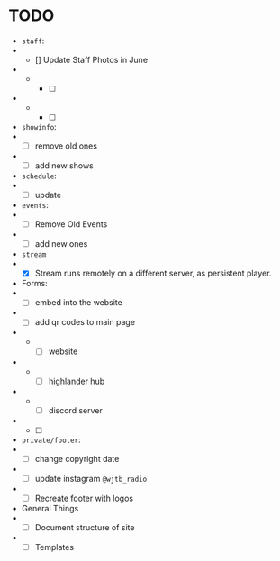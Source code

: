 # TODO

* `staff`:
* * [] Update Staff Photos in June
* * * [ ] 
* * * [ ] 
* `showinfo`:
* * [ ] remove old ones
* * [ ] add new shows
* `schedule`:
* * [ ] update
* `events`:
* * [ ] Remove Old Events
* * [ ] add new ones
* `stream`
* * [x] Stream runs remotely on a different server, as persistent player.
* Forms:
* * [ ] embed into the website
* * [ ] add qr codes to main page
* * * [ ] website
* * * [ ] highlander hub
* * * [ ] discord server
* * [ ] 
* `private/footer`:
* * [ ] change copyright date
* * [ ] update instagram `@wjtb_radio`
* * [ ] Recreate footer with logos
* General Things
* * [ ] Document structure of site
* * [ ] Templates
